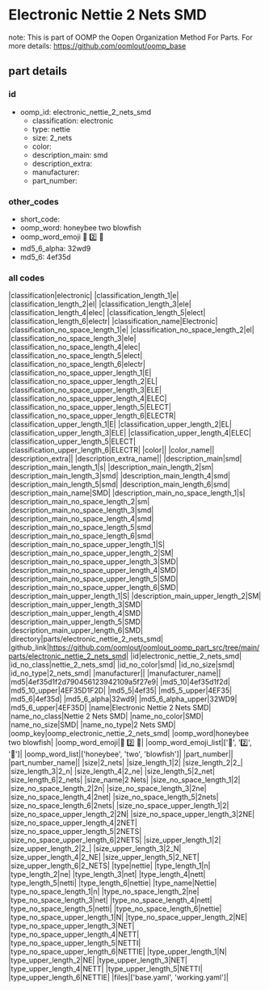 # Electronic Nettie 2 Nets SMD  

note: This is part of OOMP the Oopen Organization Method For Parts. For more details: https://github.com/oomlout/oomp_base

##  part details





### id
* oomp_id: electronic_nettie_2_nets_smd
  * classification: electronic
  * type: nettie
  * size: 2_nets
  * color: 
  * description_main: smd
  * description_extra: 
  * manufacturer: 
  * part_number: 

### other_codes
* short_code: 
* oomp_word: honeybee two blowfish
* oomp_word_emoji :honeybee: :two: :blowfish:
* md5_6_alpha: 32wd9
* md5_6: 4ef35d

### all codes 
|classification|electronic|
|classification_length_1|e|
|classification_length_2|el|
|classification_length_3|ele|
|classification_length_4|elec|
|classification_length_5|elect|
|classification_length_6|electr|
|classification_name|Electronic|
|classification_no_space_length_1|e|
|classification_no_space_length_2|el|
|classification_no_space_length_3|ele|
|classification_no_space_length_4|elec|
|classification_no_space_length_5|elect|
|classification_no_space_length_6|electr|
|classification_no_space_upper_length_1|E|
|classification_no_space_upper_length_2|EL|
|classification_no_space_upper_length_3|ELE|
|classification_no_space_upper_length_4|ELEC|
|classification_no_space_upper_length_5|ELECT|
|classification_no_space_upper_length_6|ELECTR|
|classification_upper_length_1|E|
|classification_upper_length_2|EL|
|classification_upper_length_3|ELE|
|classification_upper_length_4|ELEC|
|classification_upper_length_5|ELECT|
|classification_upper_length_6|ELECTR|
|color||
|color_name||
|description_extra||
|description_extra_name||
|description_main|smd|
|description_main_length_1|s|
|description_main_length_2|sm|
|description_main_length_3|smd|
|description_main_length_4|smd|
|description_main_length_5|smd|
|description_main_length_6|smd|
|description_main_name|SMD|
|description_main_no_space_length_1|s|
|description_main_no_space_length_2|sm|
|description_main_no_space_length_3|smd|
|description_main_no_space_length_4|smd|
|description_main_no_space_length_5|smd|
|description_main_no_space_length_6|smd|
|description_main_no_space_upper_length_1|S|
|description_main_no_space_upper_length_2|SM|
|description_main_no_space_upper_length_3|SMD|
|description_main_no_space_upper_length_4|SMD|
|description_main_no_space_upper_length_5|SMD|
|description_main_no_space_upper_length_6|SMD|
|description_main_upper_length_1|S|
|description_main_upper_length_2|SM|
|description_main_upper_length_3|SMD|
|description_main_upper_length_4|SMD|
|description_main_upper_length_5|SMD|
|description_main_upper_length_6|SMD|
|directory|parts/electronic_nettie_2_nets_smd|
|github_link|https://github.com/oomlout/oomlout_oomp_part_src/tree/main/parts/electronic_nettie_2_nets_smd|
|id|electronic_nettie_2_nets_smd|
|id_no_class|nettie_2_nets_smd|
|id_no_color|smd|
|id_no_size|smd|
|id_no_type|2_nets_smd|
|manufacturer||
|manufacturer_name||
|md5|4ef35d1f2d790456123942109a5f27e9|
|md5_10|4ef35d1f2d|
|md5_10_upper|4EF35D1F2D|
|md5_5|4ef35|
|md5_5_upper|4EF35|
|md5_6|4ef35d|
|md5_6_alpha|32wd9|
|md5_6_alpha_upper|32WD9|
|md5_6_upper|4EF35D|
|name|Electronic Nettie 2 Nets SMD|
|name_no_class|Nettie 2 Nets SMD|
|name_no_color|SMD|
|name_no_size|SMD|
|name_no_type|2 Nets SMD|
|oomp_key|oomp_electronic_nettie_2_nets_smd|
|oomp_word|honeybee two blowfish|
|oomp_word_emoji|:honeybee: :two: :blowfish:|
|oomp_word_emoji_list|[':honeybee:', ':two:', ':blowfish:']|
|oomp_word_list|['honeybee', 'two', 'blowfish']|
|part_number||
|part_number_name||
|size|2_nets|
|size_length_1|2|
|size_length_2|2_|
|size_length_3|2_n|
|size_length_4|2_ne|
|size_length_5|2_net|
|size_length_6|2_nets|
|size_name|2 Nets|
|size_no_space_length_1|2|
|size_no_space_length_2|2n|
|size_no_space_length_3|2ne|
|size_no_space_length_4|2net|
|size_no_space_length_5|2nets|
|size_no_space_length_6|2nets|
|size_no_space_upper_length_1|2|
|size_no_space_upper_length_2|2N|
|size_no_space_upper_length_3|2NE|
|size_no_space_upper_length_4|2NET|
|size_no_space_upper_length_5|2NETS|
|size_no_space_upper_length_6|2NETS|
|size_upper_length_1|2|
|size_upper_length_2|2_|
|size_upper_length_3|2_N|
|size_upper_length_4|2_NE|
|size_upper_length_5|2_NET|
|size_upper_length_6|2_NETS|
|type|nettie|
|type_length_1|n|
|type_length_2|ne|
|type_length_3|net|
|type_length_4|nett|
|type_length_5|netti|
|type_length_6|nettie|
|type_name|Nettie|
|type_no_space_length_1|n|
|type_no_space_length_2|ne|
|type_no_space_length_3|net|
|type_no_space_length_4|nett|
|type_no_space_length_5|netti|
|type_no_space_length_6|nettie|
|type_no_space_upper_length_1|N|
|type_no_space_upper_length_2|NE|
|type_no_space_upper_length_3|NET|
|type_no_space_upper_length_4|NETT|
|type_no_space_upper_length_5|NETTI|
|type_no_space_upper_length_6|NETTIE|
|type_upper_length_1|N|
|type_upper_length_2|NE|
|type_upper_length_3|NET|
|type_upper_length_4|NETT|
|type_upper_length_5|NETTI|
|type_upper_length_6|NETTIE|
|files|['base.yaml', 'working.yaml']|
